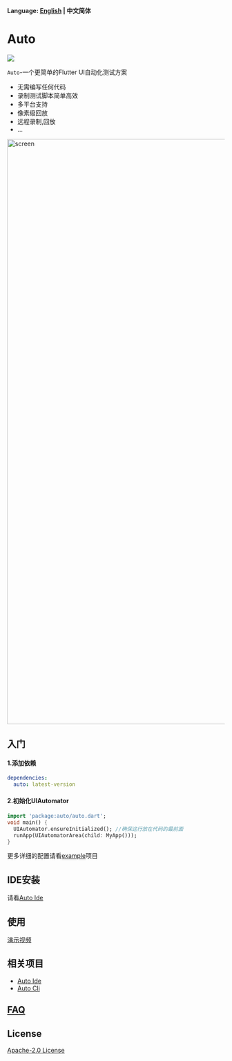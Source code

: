 #### Language: [English](README.md) | 中文简体

# Auto

[![](https://img.shields.io/pub/v/auto.svg?label=auto&logo=https%3A%2F%2Fpub.flutter-io.cn%2Fpackages%2Fauto)](https://pub.dev/packages/auto)


`Auto`-一个更简单的Flutter UI自动化测试方案

- 无需编写任何代码
- 录制测试脚本简单高效
- 多平台支持
- 像素级回放
- 远程录制,回放
- ...

<img width="1351" alt="screen" src="https://user-images.githubusercontent.com/28224568/110472903-e66c7d80-8118-11eb-98c7-953119310244.png">


## 入门
#### 1.添加依赖
```yaml
dependencies:
  auto: latest-version
```

#### 2.初始化UIAutomator
```dart
import 'package:auto/auto.dart';
void main() {
  UIAutomator.ensureInitialized(); //确保这行放在代码的最前面
  runApp(UIAutomatorArea(child: MyApp()));
}
```
更多详细的配置请看[example](example)项目
## IDE安装
请看[Auto Ide](https://github.com/auto-flutter/auto_ide)


## 使用
[演示视频](https://user-images.githubusercontent.com/28224568/110477128-c12e3e00-811d-11eb-9749-e35f359531f3.mp4)

## 相关项目
- [Auto Ide](https://github.com/auto-flutter/auto_ide) 
- [Auto Cli](https://github.com/auto-flutter/auto_cli)

## [FAQ](FAQ_ZH.md)

## License
[Apache-2.0 License](https://github.com/auto-flutter/auto/blob/main/LICENSE)
